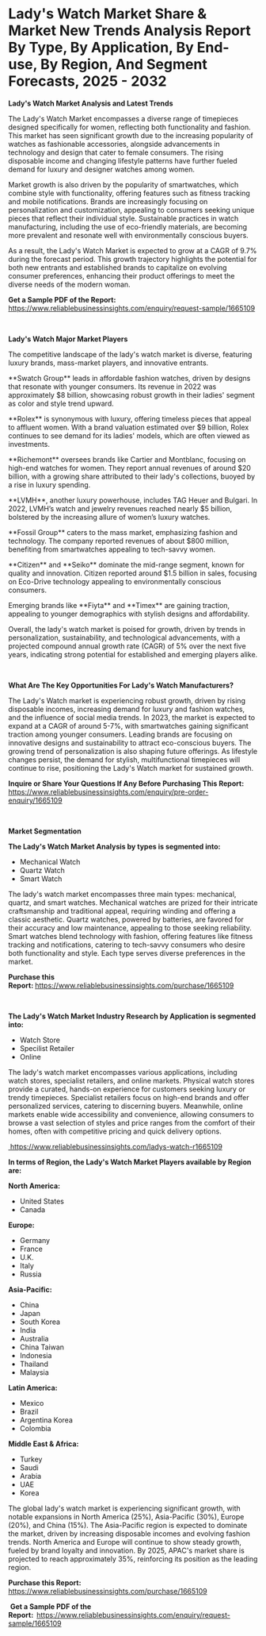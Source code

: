 <p><h1>Lady's Watch Market Share & Market New Trends Analysis Report By Type, By Application, By End-use, By Region, And Segment Forecasts, 2025 - 2032</h1></p><p><strong>Lady's Watch Market Analysis and Latest Trends</strong></p>
<p><p>The Lady's Watch Market encompasses a diverse range of timepieces designed specifically for women, reflecting both functionality and fashion. This market has seen significant growth due to the increasing popularity of watches as fashionable accessories, alongside advancements in technology and design that cater to female consumers. The rising disposable income and changing lifestyle patterns have further fueled demand for luxury and designer watches among women.</p><p>Market growth is also driven by the popularity of smartwatches, which combine style with functionality, offering features such as fitness tracking and mobile notifications. Brands are increasingly focusing on personalization and customization, appealing to consumers seeking unique pieces that reflect their individual style. Sustainable practices in watch manufacturing, including the use of eco-friendly materials, are becoming more prevalent and resonate well with environmentally conscious buyers.</p><p>As a result, the Lady's Watch Market is expected to grow at a CAGR of 9.7% during the forecast period. This growth trajectory highlights the potential for both new entrants and established brands to capitalize on evolving consumer preferences, enhancing their product offerings to meet the diverse needs of the modern woman.</p></p>
<p><strong>Get a Sample PDF of the Report:&nbsp;</strong> <a href="https://www.reliablebusinessinsights.com/enquiry/request-sample/1665109?utm_campaign=3434&utm_medium=2&utm_source=Github&utm_content=ia&utm_term=17042025&utm_id=ladys-watch">https://www.reliablebusinessinsights.com/enquiry/request-sample/1665109</a></p>
<p>&nbsp;</p>
<p><strong>Lady's Watch Major Market Players</strong></p>
<p><p>The competitive landscape of the lady's watch market is diverse, featuring luxury brands, mass-market players, and innovative entrants. </p><p>**Swatch Group** leads in affordable fashion watches, driven by designs that resonate with younger consumers. Its revenue in 2022 was approximately $8 billion, showcasing robust growth in their ladies' segment as color and style trend upward.</p><p>**Rolex** is synonymous with luxury, offering timeless pieces that appeal to affluent women. With a brand valuation estimated over $9 billion, Rolex continues to see demand for its ladies' models, which are often viewed as investments.</p><p>**Richemont** oversees brands like Cartier and Montblanc, focusing on high-end watches for women. They report annual revenues of around $20 billion, with a growing share attributed to their lady's collections, buoyed by a rise in luxury spending.</p><p>**LVMH**, another luxury powerhouse, includes TAG Heuer and Bulgari. In 2022, LVMH’s watch and jewelry revenues reached nearly $5 billion, bolstered by the increasing allure of women’s luxury watches.</p><p>**Fossil Group** caters to the mass market, emphasizing fashion and technology. The company reported revenues of about $800 million, benefiting from smartwatches appealing to tech-savvy women.</p><p>**Citizen** and **Seiko** dominate the mid-range segment, known for quality and innovation. Citizen reported around $1.5 billion in sales, focusing on Eco-Drive technology appealing to environmentally conscious consumers.</p><p>Emerging brands like **Fiyta** and **Timex** are gaining traction, appealing to younger demographics with stylish designs and affordability.</p><p>Overall, the lady's watch market is poised for growth, driven by trends in personalization, sustainability, and technological advancements, with a projected compound annual growth rate (CAGR) of 5% over the next five years, indicating strong potential for established and emerging players alike.</p></p>
<p>&nbsp;</p>
<p><strong>What Are The Key Opportunities For Lady's Watch Manufacturers?</strong></p>
<p><p>The Lady's Watch market is experiencing robust growth, driven by rising disposable incomes, increasing demand for luxury and fashion watches, and the influence of social media trends. In 2023, the market is expected to expand at a CAGR of around 5-7%, with smartwatches gaining significant traction among younger consumers. Leading brands are focusing on innovative designs and sustainability to attract eco-conscious buyers. The growing trend of personalization is also shaping future offerings. As lifestyle changes persist, the demand for stylish, multifunctional timepieces will continue to rise, positioning the Lady's Watch market for sustained growth.</p></p>
<p><strong>Inquire or Share Your Questions If Any Before Purchasing This Report:</strong> <a href="https://www.reliablebusinessinsights.com/enquiry/pre-order-enquiry/1665109?utm_campaign=3434&utm_medium=2&utm_source=Github&utm_content=ia&utm_term=17042025&utm_id=ladys-watch">https://www.reliablebusinessinsights.com/enquiry/pre-order-enquiry/1665109</a></p>
<p>&nbsp;</p>
<p><strong>Market Segmentation</strong></p>
<p><strong>The Lady's Watch Market Analysis by types is segmented into:</strong></p>
<p><ul><li>Mechanical Watch</li><li>Quartz Watch</li><li>Smart Watch</li></ul></p>
<p><p>The lady's watch market encompasses three main types: mechanical, quartz, and smart watches. Mechanical watches are prized for their intricate craftsmanship and traditional appeal, requiring winding and offering a classic aesthetic. Quartz watches, powered by batteries, are favored for their accuracy and low maintenance, appealing to those seeking reliability. Smart watches blend technology with fashion, offering features like fitness tracking and notifications, catering to tech-savvy consumers who desire both functionality and style. Each type serves diverse preferences in the market.</p></p>
<p><strong>Purchase this Report:&nbsp;</strong><a href="https://www.reliablebusinessinsights.com/purchase/1665109?utm_campaign=3434&utm_medium=2&utm_source=Github&utm_content=ia&utm_term=17042025&utm_id=ladys-watch">https://www.reliablebusinessinsights.com/purchase/1665109</a></p>
<p>&nbsp;</p>
<p><strong>The Lady's Watch Market Industry Research by Application is segmented into:</strong></p>
<p><ul><li>Watch Store</li><li>Specilist Retailer</li><li>Online</li></ul></p>
<p><p>The lady's watch market encompasses various applications, including watch stores, specialist retailers, and online markets. Physical watch stores provide a curated, hands-on experience for customers seeking luxury or trendy timepieces. Specialist retailers focus on high-end brands and offer personalized services, catering to discerning buyers. Meanwhile, online markets enable wide accessibility and convenience, allowing consumers to browse a vast selection of styles and price ranges from the comfort of their homes, often with competitive pricing and quick delivery options.</p></p>
<p><a href="https://www.reliablebusinessinsights.com/ladys-watch-r1665109?utm_campaign=3434&utm_medium=2&utm_source=Github&utm_content=ia&utm_term=17042025&utm_id=ladys-watch">&nbsp;https://www.reliablebusinessinsights.com/ladys-watch-r1665109</a></p>
<p><strong>In terms of Region, the Lady's Watch Market Players available by Region are:</strong></p>
<p>
    <p> <strong> North America: </strong>
        <ul>
            <li>United States</li>
            <li>Canada</li>
        </ul>
        </p> 
    <p> <strong> Europe: </strong>
        <ul>
            <li>Germany</li>
            <li>France</li>
            <li>U.K.</li>
            <li>Italy</li>
            <li>Russia</li>
        </ul>
        </p> 
    <p> <strong> Asia-Pacific: </strong>
        <ul>
            <li>China</li>
            <li>Japan</li>
            <li>South Korea</li>
            <li>India</li>
            <li>Australia</li>
            <li>China Taiwan</li>
            <li>Indonesia</li>
            <li>Thailand</li>
            <li>Malaysia</li>
        </ul>
        </p> 
    <p> <strong> Latin America: </strong>
        <ul>
            <li>Mexico</li>
            <li>Brazil</li>
            <li>Argentina Korea</li>
            <li>Colombia</li>
        </ul>
        </p> 
    <p> <strong> Middle East & Africa: </strong>
        <ul>
            <li>Turkey</li>
            <li>Saudi</li>
            <li>Arabia</li>
            <li>UAE</li>
            <li>Korea</li>
        </ul>
    </p>
    </p>
<p><p>The global lady's watch market is experiencing significant growth, with notable expansions in North America (25%), Asia-Pacific (30%), Europe (20%), and China (15%). The Asia-Pacific region is expected to dominate the market, driven by increasing disposable incomes and evolving fashion trends. North America and Europe will continue to show steady growth, fueled by brand loyalty and innovation. By 2025, APAC's market share is projected to reach approximately 35%, reinforcing its position as the leading region.</p></p>
<p><strong>Purchase this Report: </strong><a href="https://www.reliablebusinessinsights.com/purchase/1665109?utm_campaign=3434&utm_medium=2&utm_source=Github&utm_content=ia&utm_term=17042025&utm_id=ladys-watch">https://www.reliablebusinessinsights.com/purchase/1665109</a></p>
<p>&nbsp;<strong>Get a Sample PDF of the Report:&nbsp;&nbsp;</strong><a href="https://www.reliablebusinessinsights.com/enquiry/request-sample/1665109?utm_campaign=3434&utm_medium=2&utm_source=Github&utm_content=ia&utm_term=17042025&utm_id=ladys-watch">https://www.reliablebusinessinsights.com/enquiry/request-sample/1665109</a></p>
<p><strong></strong></p>
<p><p></p><p></p><p></p></p>